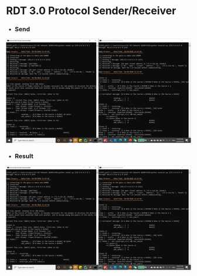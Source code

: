 # RDT 3.0 Protocol Sender/Receiver  



- ### Send  
![Send](demos/002.png)  

- ### Result  
![Send](demos/002.png)  


